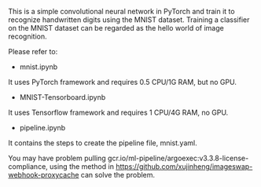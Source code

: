 This is a simple convolutional neural network in PyTorch and train it to recognize handwritten digits using the MNIST dataset. Training a classifier on the MNIST dataset can be regarded as the hello world of image recognition.

Please refer to:

- mnist.ipynb

It uses PyTorch framework and requires 0.5 CPU/1G RAM, but no GPU.

- MNIST-Tensorboard.ipynb

It uses Tensorflow framework and requires 1 CPU/4G RAM, no GPU.

- pipeline.ipynb

It contains the steps to create the pipeline file, mnist.yaml.

You may have problem pulling gcr.io/ml-pipeline/argoexec:v3.3.8-license-compliance, using the method in https://github.com/xujinheng/imageswap-webhook-proxycache can solve the problem.
